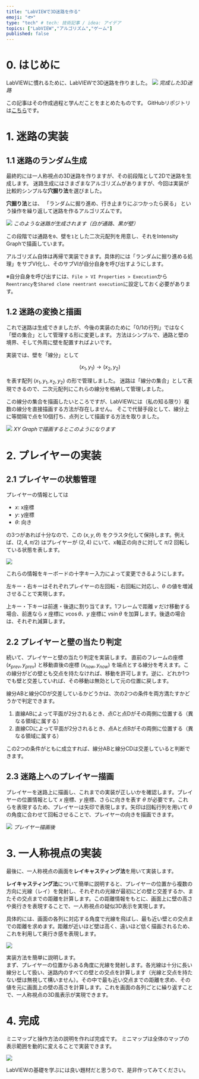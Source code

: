 ```yaml
---
title: "LabVIEWで3D迷路を作る"
emoji: "🐟"
type: "tech" # tech: 技術記事 / idea: アイデア
topics: ["LabVIEW","アルゴリズム","ゲーム"]
published: false
---
```


# 0. はじめに
LabVIEWに慣れるために、LabVIEWで3D迷路を作りました。
![](/images/labview-3dmaze/3dmaze.gif)
*完成した3D迷路*

この記事はその作成過程と学んだことをまとめたものです。
GitHubリポジトリは[こちら](https://github.com/arad166/LabVIEW_3Dmaze)です。

# 1. 迷路の実装
## 1.1 迷路のランダム生成
最終的には一人称視点の3D迷路を作りますが、その前段階として2Dで迷路を生成します。
迷路生成にはさまざまなアルゴリズムがありますが、今回は実装が比較的シンプルな**穴掘り法**を選びました。

**穴掘り法**とは、
「ランダムに掘り進め、行き止まりにぶつかったら戻る」
という操作を繰り返して迷路を作るアルゴリズムです。

![](/images/labview-3dmaze/maze1.png)
*このような迷路が生成されます（白が通路、黒が壁）*

この段階では通路を`0`、壁を`1`とした二次元配列を用意し、それをIntensity Graphで描画しています。

アルゴリズム自体は再帰で実装できます。具体的には「ランダムに掘り進める処理」をサブVI化し、そのサブVIが自分自身を呼び出すようにします。

※自分自身を呼び出すには、`File > VI Properties > Execution`から`Reentrancy`を`Shared clone reentrant execution`に設定しておく必要があります。

## 1.2 迷路の変換と描画

これで迷路は生成できましたが、今後の実装のために「0/1の行列」ではなく「壁の集合」として管理する形に変更します。
方法はシンプルで、通路と壁の境界、そして外周に壁を配置すればよいです。

実装では、壁を「線分」として

$$
(x_1, y_1) \rightarrow (x_2, y_2)
$$

を表す配列 $(x_1, y_1, x_2, y_2)$ の形で管理しました。
迷路は「線分の集合」として表現できるので、二次元配列にこれらの線分を格納して管理しました。

この線分の集合を描画したいところですが、LabVIEWには（私の知る限り）複数の線分を直接描画する方法が存在しません。
そこで代替手段として、線分上に等間隔で点を10個打ち、点列として描画する方法を取りました。

![](/images/labview-3dmaze/maze2.png)
*XY Graphで描画するとこのようになります*

# 2. プレイヤーの実装
## 2.1 プレイヤーの状態管理

プレイヤーの情報としては
- $x$: x座標
- $y$: y座標
- $\theta$: 向き

の3つがあれば十分なので、この $(x, y, \theta)$ をクラスタ化して保持します。例えば、$(2, 4, \pi/2)$ はプレイヤーが $(2, 4)$ にいて、x軸正の向きに対して $\pi/2$ 回転している状態を表します。

![](/images/labview-3dmaze/x_y_theta.png)

これらの情報をキーボードの十字キー入力によって変更できるようにします。

左キー・右キーはそれぞれプレイヤーの左回転・右回転に対応し、$\theta$ の値を増減させることで実現します。

上キー・下キーは前進・後退に割り当てます。1フレームで距離 $v$ だけ移動する場合、前進なら $x$ 座標に $v\cos\theta$、$y$ 座標に $v\sin\theta$ を加算します。後退の場合は、それぞれ減算します。

## 2.2 プレイヤーと壁の当たり判定

続いて、プレイヤーと壁の当たり判定を実装します。
直前のフレームの座標 $(x_{prev}, y_{prev})$ と移動直後の座標 $(x_{now}, y_{now})$ を端点とする線分を考えます。この線分がどの壁とも交点を持たなければ、移動を許可します。逆に、どれか1つでも壁と交差していれば、その移動は無効として元の位置に戻します。

線分ABと線分CDが交差しているかどうかは、次の2つの条件を両方満たすかどうかで判定できます。

1. 直線ABによって平面が2分されるとき、点Cと点Dがその両側に位置する（異なる領域に属する）
2. 直線CDによって平面が2分されるとき、点Aと点Bがその両側に位置する（異なる領域に属する）

この2つの条件がともに成立すれば、線分ABと線分CDは交差していると判断できます。

## 2.3 迷路上へのプレイヤー描画

プレイヤーを迷路上に描画し、これまでの実装が正しいかを確認します。プレイヤーの位置情報として $x$ 座標、$y$ 座標、さらに向きを表す $\theta$ が必要です。これらを表現するため、プレイヤーは矢印で表現します。矢印は回転行列を用いて $\theta$ の角度に合わせて回転させることで、プレイヤーの向きを描画できます。

![](/images/labview-3dmaze/maze_with_player.gif)
*プレイヤー描画後*

# 3. 一人称視点の実装
最後に、一人称視点の画面を**レイキャスティング法**を用いて実装します。

**レイキャスティング法**について簡単に説明すると、プレイヤーの位置から複数の方向に光線（レイ）を発射し、それぞれの光線が最初にどの壁と交差するか、またその交点までの距離を計算します。この距離情報をもとに、画面上に壁の高さや奥行きを表現することで、一人称視点の疑似3D表示を実現します。

具体的には、画面の各列に対応する角度で光線を飛ばし、最も近い壁との交点までの距離を求めます。距離が近いほど壁は高く、遠いほど低く描画されるため、これを利用して奥行き感を表現します。

![](/images/labview-3dmaze/lay_casting.png)

実装方法を簡単に説明します。  
まず、プレイヤーの位置からある角度に光線を発射します。各光線は十分に長い線分として扱い、迷路内のすべての壁との交点を計算します（光線と交点を持たない壁は無視して構いません）。その中で最も近い交点までの距離を求め、その値を元に画面上の壁の高さを計算します。これを画面の各列ごとに繰り返すことで、一人称視点の3D風表示が実現できます。

# 4. 完成
ミニマップと操作方法の説明を作れば完成です。
ミニマップは全体のマップの表示範囲を動的に変えることで実装できます。

![](/images/labview-3dmaze/3dmaze.gif)

LabVIEWの基礎を学ぶには良い題材だと思うので、是非作ってみてください。